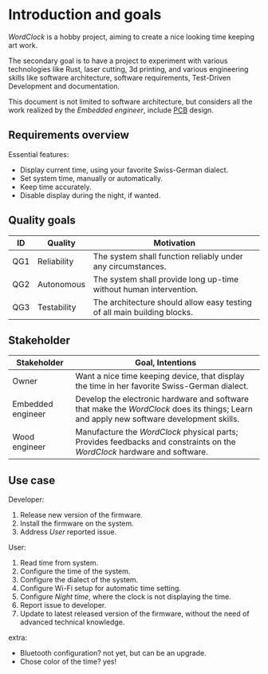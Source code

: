 # Introduction and goals
*WordClock* is a hobby project, aiming to create a nice looking time keeping art work.

The secondary goal is to have a project to experiment with various technologies like Rust, laser cutting, 3d printing, and various engineering skills like software architecture, software requirements, Test-Driven Development and documentation.

This document is not limited to software architecture, but considers all the work realized by the *Embedded engineer*, include [PCB](12_glossary.md#PCB) design.

## Requirements overview
Essential features:
- Display current time, using your favorite Swiss-German dialect.
- Set system time, manually or automatically.
- Keep time accurately.
- Disable display during the night, if wanted.

## Quality goals
| ID | Quality | Motivation |
| - | - | - |
| QG1 | Reliability | The system shall function reliably under any circumstances. |
| QG2 | Autonomous | The system shall provide long up-time without human intervention. |
| QG3 | Testability | The architecture should allow easy testing of all main building blocks. |

## Stakeholder
| Stakeholder | Goal, Intentions |
| - | - |
| Owner | Want a nice time keeping device, that display the time in her favorite Swiss-German dialect. |
| Embedded engineer | Develop the electronic hardware and software that make the *WordClock* does its things; Learn and apply new software development skills. |
| Wood engineer | Manufacture the *WordClock* physical parts; Provides feedbacks and constraints on the *WordClock* hardware and software. |

## Use case
Developer:
1. Release new version of the firmware.
2. Install the firmware on the system.
3. Address *User* reported issue.

User:
1. Read time from system.
1. Configure the time of the system.
2. Configure the dialect of the system.
3. Configure Wi-Fi setup for automatic time setting.
4. Configure *Night time*, where the clock is not displaying the time.
5. Report issue to developer.
6. Update to latest released version of the firmware, without the need of advanced technical knowledge.

extra:
- Bluetooth configuration? not yet, but can be an upgrade.
- Chose color of the time? yes!
